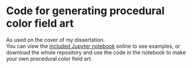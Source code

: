 # Code for generating procedural color field art
As used on the cover of my dissertation.  
You can view the [included Jupyter notebook](https://github.com/jvparidon/rothcoverart/blob/master/cover.ipynb) online to see examples, or download the whole repository and use the code in the notebook to make your own procedural color field art.
